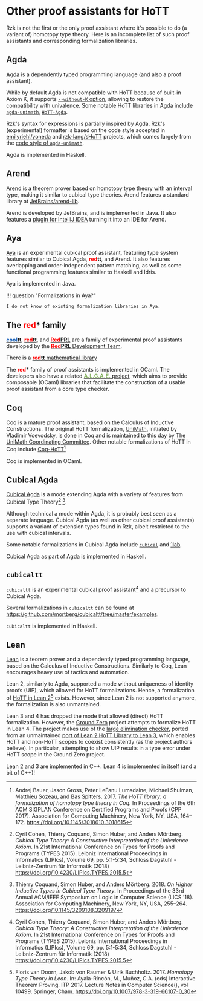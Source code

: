# Other proof assistants for HoTT

Rzk is not the first or the only proof assistant where it's possible to do (a variant of) homotopy type theory.
Here is an incomplete list of such proof assistants and corresponding formalization libraries.

## Agda

[Agda](https://agda.readthedocs.io/en/latest/) is a dependently typed programming language (and also a proof assistant).

While by default Agda is not compatible with HoTT because of built-in Axiom K,
it supports [`--without-K` option](https://agda.readthedocs.io/en/v2.6.1/language/without-k.html#without-k), allowing to restore the compatibility with univalence.
Some notable HoTT libraries in Agda include [`agda-unimath`](https://unimath.github.io/agda-unimath/),
[`HoTT-Agda`](https://github.com/hott/hott-agda/).

Rzk's syntax for expressions is partially inspired by Agda.
Rzk's (experimental) formatter is based on the code style accepted in [emilyriehl/yoneda](https://github.com/emilyriehl/yoneda) and [rzk-lang/sHoTT](https://github.com/rzk-lang/sHoTT) projects,
which comes largely from the [code style of `agda-unimath`](https://unimath.github.io/agda-unimath/CODINGSTYLE.html).

Agda is implemented in Haskell.

## Arend

[Arend](https://arend-lang.github.io) is a theorem prover based on homotopy type theory with an interval type,
making it similar to cubical type theories. Arend features a standard library at [JetBrains/arend-lib](https://github.com/JetBrains/arend-lib).

Arend is developed by JetBrains, and is implemented in Java.
It also features a [plugin for IntelliJ IDEA](https://arend-lang.github.io/about/intellij-features) turning it into an IDE for Arend.

## Aya

[Aya](https://www.aya-prover.org) is an experimental cubical proof assistant,
featuring type system features similar to Cubical Agda, <b><span style="color: red">red</span>tt</b>, and Arend.
It also features overlapping and order-independent pattern matching, as well as
some functional programming features similar to Haskell and Idris.

Aya is implemented in Java.

!!! question "Formalizations in Aya?"

    I do not know of existing formalization libraries in Aya.

## The <b><span style="color: red">red</span>\*</b> family

[<b><span style="color: #135cb7;">cool</span>tt</b>](https://github.com/redprl/cooltt), [<b><span style="color: red">red</span>tt</b>](https://github.com/redprl/redtt), and [<b><span style="color: red">Red</span>PRL</b>](https://redprl.readthedocs.io/en/latest/) are a family of experimental proof assistants developed by the [<b><span style="color: red">Red</span>PRL</b> Development Team](https://redprl.org).

There is a [<b><span style="color: red">red</span>tt</b> mathematical library](https://github.com/RedPRL/redtt/tree/master/library)

The <b><span style="color: red">red</span>\*</b> family of proof assistants is implemented in OCaml.
The developers also have a related [<b><span style="color: rgb(133, 177, 96);">A.L.G.A.E.<span></b> project](https://redprl.org/#algae),
which aims to provide composable (OCaml) libraries that facilitate the construction of a usable proof assistant from a core type checker.

## Coq

Coq is a mature proof assistant, based on the Calculus of Inductive Constructions.
The original HoTT formalization, [UniMath](https://github.com/UniMath/UniMath),
initiated by Vladimir Voevodsky, is done in Coq and is maintained to this day by
[The UniMath Coordinating Committee](https://github.com/UniMath/UniMath#the-unimath-coordinating-committee).
Other notable formalizations of HoTT in Coq include [Coq-HoTT](https://github.com/HoTT/Coq-HoTT)[^3]

Coq is implemented in OCaml.

## Cubical Agda

[Cubical Agda](https://agda.readthedocs.io/en/latest/language/cubical.html) is a mode extending Agda with a variety of features from Cubical Type Theory[^1] [^2].

Although technical a mode within Agda, it is probably best seen as a separate language.
Cubical Agda (as well as other cubical proof assistants) supports a variant of extension types found in Rzk,
albeit restricted to the use with cubical intervals.

Some notable formalizations in Cubical Agda include [`cubical`](https://github.com/agda/cubical) and [1lab](https://1lab.dev).

Cubical Agda as part of Agda is implemented in Haskell.

## `cubicaltt`

`cubicaltt` is an experimental cubical proof assistant[^1] and a precursor to Cubical Agda.

Several formalizations in `cubicaltt` can be found at <https://github.com/mortberg/cubicaltt/tree/master/examples>.

`cubicaltt` is implemented in Haskell.

## Lean

[Lean](https://lean-lang.org) is a teorem prover and a dependently typed programming language, based on the Calculus of Inductive Constructions.
Similarly to Coq, Lean encourages heavy use of tactics and automation.

Lean 2, similarly to Agda, supported a mode without uniqueness of identity proofs (UIP),
which allowed for HoTT formalizations.
Hence, a formalization of [HoTT in Lean 2](https://github.com/leanprover/lean2/tree/master/hott)[^4] exists.
However, since Lean 2 is not supported anymore, the formalization is also unmantained.

Lean 3 and 4 has dropped the mode that allowed (direct) HoTT formalization.
However, the [Ground Zero](https://github.com/forked-from-1kasper/ground_zero) project
attempts to formalize HoTT in Lean 4. The project makes use of the [large elimination checker](https://github.com/forked-from-1kasper/ground_zero/blob/d8c41ea2910d81d3c1bf6c2762663473368016ab/GroundZero/Meta/HottTheory.lean),
ported from an unmaintained [port of Lean 2 HoTT Library to Lean 3](https://github.com/gebner/hott3),
which enables HoTT and non-HoTT scopes to coexist consistently (as the project authors believe).
In particular, attempting to show UIP results in a type error under HoTT scope in the Ground Zero project.

Lean 2 and 3 are implemented in C++.
Lean 4 is implemented in itself (and a bit of C++)!

[^1]:
    Cyril Cohen, Thierry Coquand, Simon Huber, and Anders Mörtberg.
    _Cubical Type Theory: A Constructive Interpretation of the Univalence Axiom_.
    In 21st International Conference on Types for Proofs and Programs (TYPES 2015).
    Leibniz International Proceedings in Informatics (LIPIcs), Volume 69, pp. 5:1-5:34, Schloss Dagstuhl - Leibniz-Zentrum für Informatik (2018)
    <https://doi.org/10.4230/LIPIcs.TYPES.2015.5>

[^2]:
    Thierry Coquand, Simon Huber, and Anders Mörtberg. 2018. _On Higher Inductive Types in Cubical Type Theory_.
    In Proceedings of the 33rd Annual ACM/IEEE Symposium on Logic in Computer Science (LICS '18).
    Association for Computing Machinery, New York, NY, USA, 255–264.
    <https://doi.org/10.1145/3209108.3209197>

[^3]:
    Andrej Bauer, Jason Gross, Peter LeFanu Lumsdaine, Michael Shulman, Matthieu Sozeau, and Bas Spitters. 2017. _The HoTT library: a formalization of homotopy type theory in Coq_.
    In Proceedings of the 6th ACM SIGPLAN Conference on Certified Programs and Proofs (CPP 2017).
    Association for Computing Machinery, New York, NY, USA, 164–172.
    <https://doi.org/10.1145/3018610.3018615>

[^4]:
    Floris van Doorn, Jakob von Raumer & Ulrik Buchholtz. 2017. _Homotopy Type Theory in Lean_.
    In: Ayala-Rincón, M., Muñoz, C.A. (eds) Interactive Theorem Proving. ITP 2017.
    Lecture Notes in Computer Science(), vol 10499. Springer, Cham.
    <https://doi.org/10.1007/978-3-319-66107-0_30>

